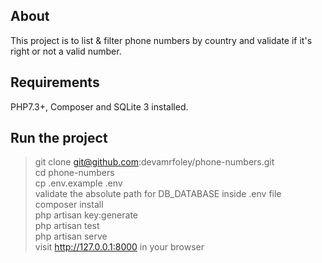 ## About
This project is to list & filter phone numbers by country and validate if it's right or not a valid number.

## Requirements
PHP7.3+, Composer and SQLite 3 installed.

## Run the project

> git clone git@github.com:devamrfoley/phone-numbers.git <br />
> cd phone-numbers <br />
> cp .env.example .env <br />
> validate the absolute path for DB_DATABASE inside .env file <br />
> composer install <br />
> php artisan key:generate <br />
> php artisan test <br />
> php artisan serve <br />
> visit http://127.0.0.1:8000 in your browser <br />